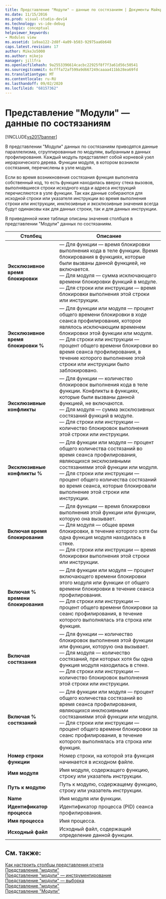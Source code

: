 ```yaml
---
title: Представление "Модули" — данные по состязаниям | Документы Майкрософт
ms.date: 11/15/2016
ms.prod: visual-studio-dev14
ms.technology: vs-ide-debug
ms.topic: conceptual
helpviewer_keywords:
- Modules view
ms.assetid: 1a9aa122-2d8f-4a09-b503-92975aa6b648
caps.latest.revision: 17
author: MikeJo5000
ms.author: mikejo
manager: jillfra
ms.openlocfilehash: 9a2553396614cacbc22925f8f7f3a61d56c50541
ms.sourcegitcommit: 6cfffa72af599a9d667249caaaa411bb28ea69fd
ms.translationtype: MT
ms.contentlocale: ru-RU
ms.lasthandoff: 09/02/2020
ms.locfileid: "68157362"
---
```

# <a name="modules-view---contention-data"></a>Представление "Модули" — данные по состязаниям
[!INCLUDE[vs2017banner](../includes/vs2017banner.md)]

В представлении "Модули" данных по состязаниям приводятся данные параллелизма, сгруппированные по модулям, выбранным в данных профилирования. Каждый модуль представляет собой корневой узел иерархического дерева. Функции модуля, в котором возникли состязания, перечислены в узле модуля.  
  
 Если во время возникновения состязания функция выполняла собственный код, то есть функция находилась вверху стека вызовов, выполнявшиеся строки исходного кода и адреса инструкций перечисляются в узле функции. Так как данные собираются для исходной строки или указателя инструкции во время выполнения строки или инструкции, инклюзивные и эксклюзивные значения всегда будут одинаковы как для данных строки, так и для данных инструкции.  
  
 В приведенной ниже таблице описаны значения столбцов в представлении "Модули" данных по состязаниям.  
  
|Столбец|Описание|  
|------------|-----------------|  
|**Эксклюзивное время блокировки**|— Для функции — время блокировки выполнения кода в теле функции. Время блокирования в функциях, которые были вызваны данной функцией, не включается.<br />— Для модуля — сумма исключающего времени блокировки функций в модуле.<br />— Для строки или инструкции — время блокировки выполнения этой строки или инструкции.|  
|**Эксклюзивное время блокировки %**|— Для функции или модуля — процент общего времени блокировки в ходе сеанса профилирования, которое являлось исключающим временем блокировки этой функции или модуля.<br />— Для строки или инструкции — процент общего времени блокировки во время сеанса профилирования, в течение которого выполнение этой строки или инструкции было заблокировано.|  
|**Эксклюзивные конфликты**|— Для функции — количество блокировок выполнения кода в теле функции. Конфликты в функциях, которые были вызваны данной функцией, не включаются.<br />— Для модуля — сумма эксклюзивных состязаний функций в модуле.<br />— Для строки или инструкции — количество блокировок выполнения этой строки или инструкции.|  
|**Эксклюзивные конфликты %**|— Для функции или модуля — процент общего количества состязаний во время сеанса профилирования, являющихся эксклюзивными состязаниями этой функции или модуля.<br />— Для строки или инструкции — процент общего количества состязаний во время сеанса, которые блокировали выполнение этой строки или инструкции.|  
|**Включая время блокирования**|— Для функции — время блокировки выполнения этой функции или функции, которую она вызывает.<br />— Для модуля — общее время блокировки, в течение которого хотя бы одна функция модуля находилась в стеке.<br />— Для строки или инструкции — время блокировки выполнения этой строки или инструкции.|  
|**Включая % времени блокирования**|— Для функции или модуля — процент включающего времени блокировки этого модуля или функции от общего времени блокировки в течение сеанса профилирования.<br />— Для строки или инструкции — процент общего времени блокировки за сеанс профилирования, в течение которого выполнялась эта строка или функция.|  
|**Включая состязания**|— Для функции — количество блокировок выполнения этой функции или функции, которую она вызывает.<br />— Для модуля — количество состязаний, при которых хотя бы одна функция модуля находилась в стеке.<br />— Для строки или инструкции — количество блокировок выполнения этой строки или инструкции.|  
|**Включая % состязаний**|— Для функции или модуля — процент общего количества состязаний во время сеанса профилирования, являющихся инклюзивными состязаниями этой функции или модуля.<br />— Для строки или инструкции — процент общего времени блокировки за сеанс профилирования, в течение которого выполнялась эта строка или функция.|  
|**Номер строки функции**|Номер строки, на которой эта функция начинается в исходном файле.|  
|**Имя модуля**|Имя модуля, содержащего функцию, строку или указатель инструкции.|  
|**Путь к модулю**|Путь к модулю, содержащему функцию, строку или указатель инструкции.|  
|**Name**|Имя модуля или функции.|  
|**Идентификатор процесса**|Идентификатор процесса (PID) сеанса профилирования.|  
|**Имя процесса**|Имя процесса.|  
|**Исходный файл**|Исходный файл, содержащий определение данной функции.|  
  
## <a name="see-also"></a>См. также:  
 [Как настроить столбцы представления отчета](../profiling/how-to-customize-report-view-columns.md)   
 [Представление "модули"](../profiling/modules-view.md)   
 [Представление "модули" — инструментирование](../profiling/modules-view-dotnet-memory-instrumentation-data.md)   
 [Представление "модули" — выборка](../profiling/modules-view-dotnet-memory-sampling-data.md)   
 [Представление "модули"](../profiling/modules-view-instrumentation-data.md)   
 [Представление "Модули"](../profiling/modules-view-sampling-data.md)
